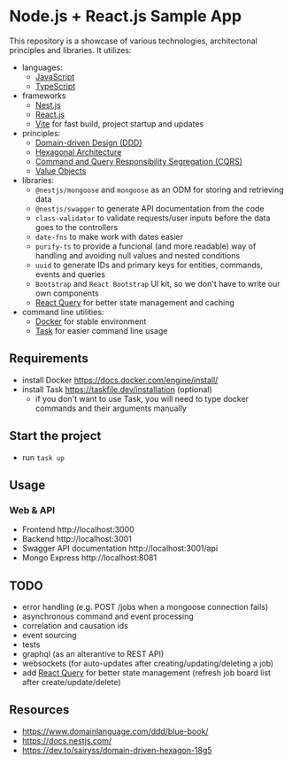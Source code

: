 # Node.js + React.js Sample App

This repository is a showcase of various technologies, architectonal principles and libraries.
It utilizes:

- languages:
  - [JavaScript](https://javascript.info/)
  - [TypeScript](https://www.typescriptlang.org/)
- frameworks
  - [Nest.js](nestjs.com)
  - [React.js](https://react.dev/)
  - [Vite](https://vitejs.dev/) for fast build, project startup and updates
- principles:
  - [Domain-driven Design (DDD)](https://en.wikipedia.org/wiki/Domain-driven_design)
  - [Hexagonal Architecture](https://en.wikipedia.org/wiki/Hexagonal_architecture_(software))
  - [Command and Query Responsibility Segregation (CQRS)](https://en.wikipedia.org/wiki/Command_Query_Responsibility_Segregation)
  - [Value Objects](https://en.wikipedia.org/wiki/Value_object)
- libraries:
  - `@nestjs/mongoose` and `mongoose` as an ODM for storing and retrieving data
  - `@nestjs/swagger` to generate API documentation from the code
  - `class-validator` to validate requests/user inputs before the data goes to the controllers
  - `date-fns` to make work with dates easier
  - `purify-ts` to provide a funcional (and more readable) way of handling and avoiding null values and nested conditions
  - `uuid` to generate IDs and primary keys for entities, commands, events and queries
  - `Bootstrap` and `React Bootstrap` UI kit, so we don't have to write our own components
  - [React Query](https://tanstack.com/query/v3) for better state management and caching
- command line utilities:
  - [Docker](https://www.docker.com/) for stable environment
  - [Task](https://taskfile.dev/) for easier command line usage

## Requirements

- install Docker https://docs.docker.com/engine/install/
- install Task https://taskfile.dev/installation (optional)
  - if you don't want to use Task, you will need to type docker commands and their arguments manually

## Start the project

- run `task up`

## Usage

### Web & API

- Frontend http://localhost:3000
- Backend http://localhost:3001
- Swagger API documentation http://localhost:3001/api
- Mongo Express http://localhost:8081

## TODO

- error handling (e.g. POST /jobs when a mongoose connection fails)
- asynchronous command and event processing
- correlation and causation ids
- event sourcing
- tests
- graphql (as an alterantive to REST API)
- websockets (for auto-updates after creating/updating/deleting a job)
- add [React Query](https://tanstack.com/query/v3) for better state management (refresh job board list after create/update/delete)

## Resources

- https://www.domainlanguage.com/ddd/blue-book/
- https://docs.nestjs.com/
- https://dev.to/sairyss/domain-driven-hexagon-18g5